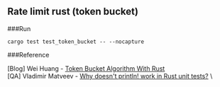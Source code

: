 ## Rate limit rust (token bucket)

###Run

```shell
cargo test test_token_bucket -- --nocapture
```

###Reference

[Blog] Wei Huang - [Token Bucket Algorithm With Rust](https://towardsdatascience.com/token-bucket-algorithm-with-rust-4fa130c08ca8) \
[QA] Vladimir Matveev - [Why doesn't println! work in Rust unit tests?](https://stackoverflow.com/questions/25106554/why-doesnt-println-work-in-rust-unit-tests) \